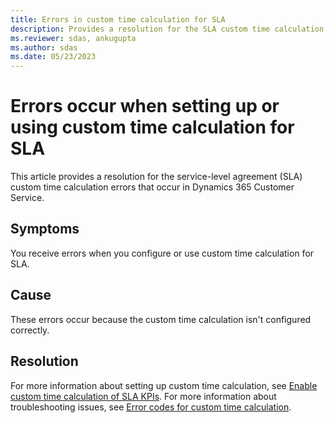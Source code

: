 ```yaml
---
title: Errors in custom time calculation for SLA
description: Provides a resolution for the SLA custom time calculation errors in Dynamics 365 Customer Service.
ms.reviewer: sdas, ankugupta
ms.author: sdas
ms.date: 05/23/2023
---
```

# Errors occur when setting up or using custom time calculation for SLA

This article provides a resolution for the service-level agreement (SLA) custom time calculation errors that occur in Dynamics 365 Customer Service.

## Symptoms

You receive errors when you configure or use custom time calculation for SLA.

## Cause

These errors occur because the custom time calculation isn't configured correctly.

## Resolution

For more information about setting up custom time calculation, see [Enable custom time calculation of SLA KPIs](/dynamics365/customer-service/enable-sla-custom-time-calculation#enable-custom-time-calculation-of-sla-kpis). For more information about troubleshooting issues, see [Error codes for custom time calculation](/dynamics365/customer-service/enable-sla-custom-time-calculation#error-codes-for-custom-time-calculation).
